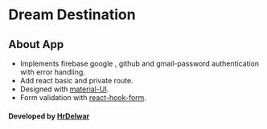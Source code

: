 # Dream Destination 

## About App
 * Implements firebase google , github and gmail-password authentication with error handling. 
 * Add react basic and private route.
 * Designed with [material-UI](https://material-ui.com/).
 * Form validation with [react-hook-form](https://react-hook-form.com/).

#### Developed by [HrDelwar](https://www.linkedin.com/in/hr-delwar-825586203/)